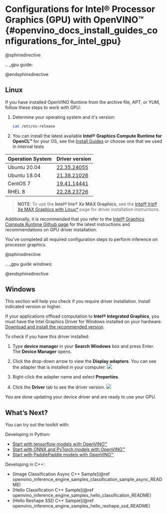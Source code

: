# Configurations for Intel® Processor Graphics (GPU) with OpenVINO™ {#openvino_docs_install_guides_configurations_for_intel_gpu}


@sphinxdirective

.. _gpu guide:

@endsphinxdirective



## Linux

If you have installed OpenVINO Runtime from the archive file, APT, or YUM, follow these steps to work with GPU:

1. Determine your operating system and it's version: 
   ```sh 
   cat /etc/os-release
   ```

2. You can install the latest available **Intel® Graphics Compute Runtime for OpenCL™** for your OS, see the [Install Guides](https://dgpu-docs.intel.com/installation-guides/index.html) or choose one that we used in internal tests

Operation System | Driver version
--- |-------------------------
Ubuntu 20.04 | [22.35.24055](https://github.com/intel/compute-runtime/releases/tag/22.28.23726)  
Ubuntu 18.04 | [21.38.21026](https://github.com/intel/compute-runtime/releases/tag/22.28.23726)  
CentOS 7 | [19.41.14441](https://github.com/intel/compute-runtime/releases/tag/22.28.23726)  
RHEL 8 | [22.28.23726](https://github.com/intel/compute-runtime/releases/tag/22.28.23726)                     

> **NOTE**: To use the **Intel® Iris® Xe MAX Graphics**, see the [Intel® Iris® Xe MAX Graphics with Linux*](https://dgpu-docs.intel.com/devices/iris-xe-max-graphics/index.html) page for driver installation instructions.

Additionally, it is recommended that you refer to the [Intel® Graphics Compute Runtime Github page](https://github.com/intel/compute-runtime/) for the latest instructions and recommendations on GPU driver installation.

You've completed all required configuration steps to perform inference on processor graphics.

@sphinxdirective

.. _gpu guide windows:

@endsphinxdirective

## Windows

This section will help you check if you require driver installation. Install indicated version or higher.

If your applications offload computation to **Intel® Integrated Graphics**, you must have the Intel Graphics Driver for Windows installed on your hardware.
[Download and install the recommended version](https://downloadcenter.intel.com/download/30079/Intel-Graphics-Windows-10-DCH-Drivers). 

To check if you have this driver installed:

1. Type **device manager** in your **Search Windows** box and press Enter. The **Device Manager** opens.

2. Click the drop-down arrow to view the **Display adapters**. You can see the adapter that is installed in your computer:
   ![](../img/DeviceManager.PNG)

3. Right-click the adapter name and select **Properties**.

4. Click the **Driver** tab to see the driver version. 
   ![](../img/DeviceDriverVersion.PNG)

You are done updating your device driver and are ready to use your GPU.
## What’s Next?

You can try out the toolkit with:

Developing in Python:
   * [Start with tensorflow models with OpenVINO™](https://docs.openvino.ai/latest/notebooks/101-tensorflow-to-openvino-with-output.html)
   * [Start with ONNX and PyTorch models with OpenVINO™](https://docs.openvino.ai/latest/notebooks/102-pytorch-onnx-to-openvino-with-output.html)
   * [Start with PaddlePaddle models with OpenVINO™](https://docs.openvino.ai/latest/notebooks/103-paddle-onnx-to-openvino-classification-with-output.html)

Developing in C++:
   * [Image Classification Async C++ Sample](@ref openvino_inference_engine_samples_classification_sample_async_README)
   * [Hello Classification C++ Sample](@ref openvino_inference_engine_samples_hello_classification_README)
   * [Hello Reshape SSD C++ Sample](@ref openvino_inference_engine_samples_hello_reshape_ssd_README)

